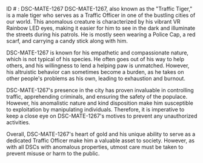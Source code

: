 ID # : DSC-MATE-1267
DSC-MATE-1267, also known as the "Traffic Tiger," is a male tiger who serves as a Traffic Officer in one of the bustling cities of our world. This anomalous creature is characterized by his vibrant VR Rainbow LED eyes, making it easier for him to see in the dark and illuminate the streets during his patrols. He is mostly seen wearing a Police Cap, a red scarf, and carrying a candy stick along with him.

DSC-MATE-1267 is known for his empathetic and compassionate nature, which is not typical of his species. He often goes out of his way to help others, and his willingness to lend a helping paw is unmatched. However, his altruistic behavior can sometimes become a burden, as he takes on other people's problems as his own, leading to exhaustion and burnout.

DSC-MATE-1267's presence in the city has proven invaluable in controlling traffic, apprehending criminals, and ensuring the safety of the populace. However, his anomalistic nature and kind disposition make him susceptible to exploitation by manipulating individuals. Therefore, it is imperative to keep a close eye on DSC-MATE-1267's motives to prevent any unauthorized activities.

Overall, DSC-MATE-1267's heart of gold and his unique ability to serve as a dedicated Traffic Officer make him a valuable asset to society. However, as with all DSCs with anomalous properties, utmost care must be taken to prevent misuse or harm to the public.
